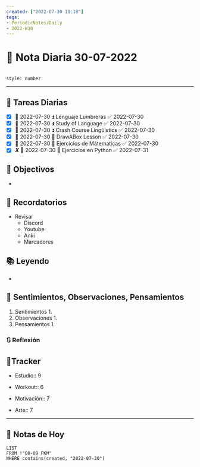 ```yaml
---
created: ["2022-07-30 10:18"]
tags:
- PeriodicNotes/Daily
- 2022-W30
---
```


# 📅 Nota Diaria  30-07-2022
```toc

style: number

```

---
## 🔷 Tareas Diarias
- [x] 📅 2022-07-30 ⏫ Lenguaje Lumbreras ✅ 2022-07-30
- [x] 📅 2022-07-30 ⏫ Study of Language ✅ 2022-07-30
- [x] 📅 2022-07-30 ⏫ Crash Course Lingüistics ✅ 2022-07-30
- [x] 📅 2022-07-30 🔼 DrawABox Lesson ✅ 2022-07-30
- [x] 📅 2022-07-30 🔽 Ejercicios de Mátematicas ✅ 2022-07-30
- [x] ***X*** 📅 2022-07-30 🔽 Ejercicios en Python ✅ 2022-07-31

## 🎯 Objectivos
- 
## 📕 Recordatorios
- Revisar
	- Discord
	- Youtube
	- Anki
	- Marcadores
## 📚 Leyendo
- 
## 💬 Sentimientos, Observaciones, Pensamientos 
1. Sentimientos
	1. 
2. Observaciones
	1. 
3. Pensamientos
	1. 
### 🔃 Reflexión

## 🔷Tracker

- Estudio:: 9

- Workout:: 6

- Motivación:: 7

- Arte:: 7
---

## 📅 Notas de Hoy
```dataview
LIST 
FROM !"00-09 PKM" 
WHERE contains(created, "2022-07-30")
```